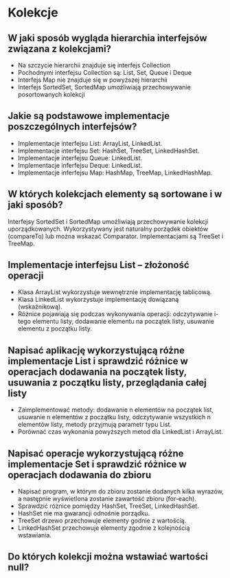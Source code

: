 # Kolekcje

## W jaki sposób wygląda hierarchia interfejsów związana z kolekcjami?

* Na szczycie hierarchii znajduje się interfejs Collection
* Pochodnymi interfejsu Collection są: List, Set, Queue i Deque
* Interfejs Map nie znajduje się w powyższej hierarchii
* Interfejs SortedSet, SortedMap umożliwiają przechowywanie posortowanych kolekcji

## Jakie są podstawowe implementacje poszczególnych interfejsów?

* Implementacje interfejsu List: ArrayList, LinkedList.
* Implementacje interfejsu Set: HashSet, TreeSet, LinkedHashSet.
* Implementacje interfejsu Queue: LinkedList.
* Implementacje inferfejsu Deque: LinkedList.
* Implementacje inferfejsu Map: HashMap, TreeMap, LinkedHashMap.

## W których kolekcjach elementy są sortowane i w jaki sposób?

Interfejsy SortedSet i SortedMap umożliwiają przechowywanie kolekcji uporządkowanych. Wykorzystywany jest naturalny porządek obiektów (compareTo) lub można wskazać Comparator. Implementacjami są TreeSet i TreeMap.

## Implementacje interfejsu List – złożoność operacji

* Klasa ArrayList wykorzystuje wewnętrznie implementację tablicową.
* Klasa LinkedList wykorzystuje implementację dowiązaną (wskaźnikową).
* Różnice pojawiają się podczas wykonywania operacji: odczytywanie i-tego elementu listy, dodawanie elementu na początek listy, usuwanie elementu z początku listy.

## Napisać aplikację wykorzystującą różne implementacje List i sprawdzić różnice w operacjach dodawania na początek listy, usuwania z początku listy, przeglądania całej listy

* Zaimplementować metody: dodawanie n elementów na początek list, usuwanie n elementów z początku listy, odczytywanie wszystkich n elementów listy, metody przyjmują parametr typu List<Integer>.
* Porównać czas wykonania powyższych metod dla LinkedList i ArrayList.

## Napisać operacje wykorzystującą różne implementacje Set i sprawdzić różnice w operacjach dodawania do zbioru

* Napisać program, w którym do zbioru zostanie dodanych kilka wyrazów, a następnie wyświetlona zostanie zawartość zbioru (for-each).
* Sprawdzić różnice pomiędzy HashSet, TreeSet, LinkedHashSet.
* HashSet nie ma gwarancji odnośnie porządku.
* TreeSet drzewo przechowuje elementy godnie z wartością.
* LinkedHashSet przechowuje elementy zgodnie z kolejnością wstawiania.

## Do których kolekcji można wstawiać wartości null?
